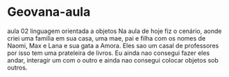 # Geovana-aula
aula 02 linguagem orientada a objetos
Na aula de hoje fiz o cenário, aonde criei uma familia em sua casa, uma mae, pai e filha com os nomes de Naomi, Max e Lana e sua gata a Amora. Eles sao um casal de professores por isso tem uma prateleira de livros. Eu ainda nao consegui fazer eles andar, interagir um com o outro e ainda nao consegui colocar objetos sob outros.
